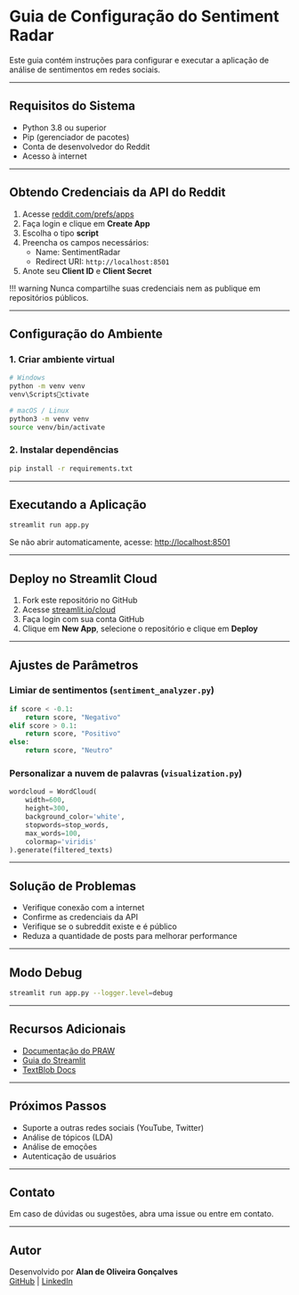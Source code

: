 # Guia de Configuração do Sentiment Radar

Este guia contém instruções para configurar e executar a aplicação de análise de sentimentos em redes sociais.

---

## Requisitos do Sistema

- Python 3.8 ou superior
- Pip (gerenciador de pacotes)
- Conta de desenvolvedor do Reddit
- Acesso à internet

---

## Obtendo Credenciais da API do Reddit

1. Acesse [reddit.com/prefs/apps](https://www.reddit.com/prefs/apps)
2. Faça login e clique em **Create App**
3. Escolha o tipo **script**
4. Preencha os campos necessários:
   - Name: SentimentRadar
   - Redirect URI: `http://localhost:8501`
5. Anote seu **Client ID** e **Client Secret**

!!! warning
    Nunca compartilhe suas credenciais nem as publique em repositórios públicos.

---

## Configuração do Ambiente

### 1. Criar ambiente virtual

```bash
# Windows
python -m venv venv
venv\Scriptsctivate

# macOS / Linux
python3 -m venv venv
source venv/bin/activate
```

### 2. Instalar dependências

```bash
pip install -r requirements.txt
```

---

## Executando a Aplicação

```bash
streamlit run app.py
```

Se não abrir automaticamente, acesse: [http://localhost:8501](http://localhost:8501)

---

## Deploy no Streamlit Cloud

1. Fork este repositório no GitHub
2. Acesse [streamlit.io/cloud](https://streamlit.io/cloud)
3. Faça login com sua conta GitHub
4. Clique em **New App**, selecione o repositório e clique em **Deploy**

---

## Ajustes de Parâmetros

### Limiar de sentimentos (`sentiment_analyzer.py`)

```python
if score < -0.1:
    return score, "Negativo"
elif score > 0.1:
    return score, "Positivo"
else:
    return score, "Neutro"
```

### Personalizar a nuvem de palavras (`visualization.py`)

```python
wordcloud = WordCloud(
    width=600,
    height=300,
    background_color='white',
    stopwords=stop_words,
    max_words=100,
    colormap='viridis'
).generate(filtered_texts)
```

---

## Solução de Problemas

- Verifique conexão com a internet
- Confirme as credenciais da API
- Verifique se o subreddit existe e é público
- Reduza a quantidade de posts para melhorar performance

---

## Modo Debug

```bash
streamlit run app.py --logger.level=debug
```

---

## Recursos Adicionais

- [Documentação do PRAW](https://praw.readthedocs.io/)
- [Guia do Streamlit](https://docs.streamlit.io/)
- [TextBlob Docs](https://textblob.readthedocs.io/)

---

## Próximos Passos

- Suporte a outras redes sociais (YouTube, Twitter)
- Análise de tópicos (LDA)
- Análise de emoções
- Autenticação de usuários

---

## Contato

Em caso de dúvidas ou sugestões, abra uma issue ou entre em contato.

---

## Autor

Desenvolvido por **Alan de Oliveira Gonçalves**  
[GitHub](https://github.com/Alan-oliveir) | [LinkedIn](https://www.linkedin.com/in/alan-ogoncalves)

